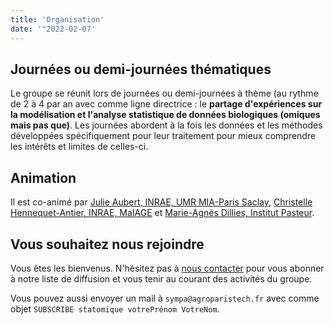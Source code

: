 ```yaml
---
title: 'Organisation'
date: '"2022-02-07'
---
```


## Journées ou demi-journées thématiques

Le groupe se réunit lors de journées ou demi-journées à thème (au rythme de 2 à 4 par an avec comme ligne directrice : le **partage d'expériences sur la modélisation et l'analyse statistique de données biologiques (omiques mais pas que)**. Les journées abordent à la fois les données et les méthodes développées spécifiquement pour leur traitement pour mieux comprendre les intérêts et limites de celles-ci.

## Animation

Il est co-animé par [Julie Aubert, INRAE, UMR MIA-Paris Saclay](https://www6.inrae.fr/mia-paris/Equipes/Membres/Julie-Aubert/), [Christelle Hennequet-Antier, INRAE, MaIAGE](https://cv.archives-ouvertes.fr/christelle-hennequet-antier) et [Marie-Agnès Dillies, Institut Pasteur](https://research.pasteur.fr/fr/member/marie-agnes-dillies/).

## Vous souhaitez nous rejoindre

Vous êtes les bienvenus. N'hésitez pas à [nous contacter](mailto:julie.aubert@agroparistech.fr) pour vous abonner à notre liste de diffusion et vous tenir au courant des activités du groupe.

Vous pouvez aussi envoyer un mail à `sympa@agroparistech.fr` avec comme objet `SUBSCRIBE statomique votrePrénom VotreNom`.

